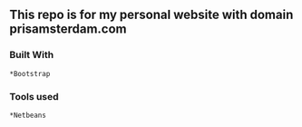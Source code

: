 
## This repo is for my personal website with domain prisamsterdam.com

### Built With
```
*Bootstrap
```

### Tools used
```
*Netbeans
```

